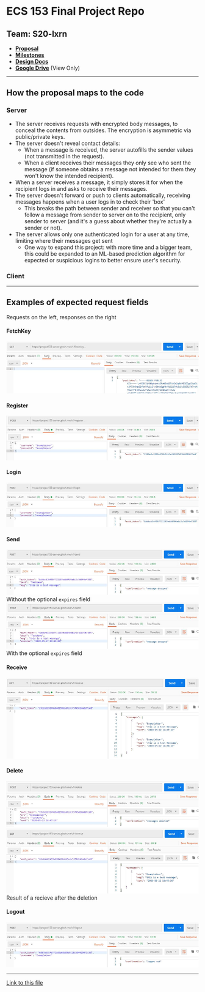 # ECS 153 Final Project Repo

## Team: S20-lxrn

- [**Proposal**](proposal.md)
- [**Milestones**](milestones.md)
- [**Design Docs**](design_docs.md)
- [**Google Drive**](https://drive.google.com/open?id=12eML4aF5LIa-0_87SsUrtAZS582Y56-y) (View Only)

---

## How the proposal maps to the code

### Server

- The server receives requests with encrypted body messages, to conceal the contents from outsides. The encryption is asymmetric via public/private keys.
- The server doesn't reveal contact details:
  - When a message is received, the server autofills the sender values (not transmitted in the request).
  - When a client receives their messages they only see who sent the message (if someone obtains a message not intended for them they won't know the intended recipient).
- When a server receives a message, it simply stores it for when the recipient logs in and asks to receive their messages.
- The server doesn't forward or push to clients automatically, receiving messages happens when a user logs in to check their 'box'
  - This breaks the path between sender and receiver so that you can't follow a message from sender to server on to the recipient, only sender to server (and it's a guess about whether they're actually a sender or not).
- The server allows only one authenticated login for a user at any time, limiting where their messages get sent
  - One way to expand this project: with more time and a bigger team, this could be expanded to an ML-based prediction algorithm for expected or suspicious logins to better ensure user's security.

### Client

---

## Examples of expected request fields

Requests on the left, responses on the right

#### FetchKey
![FetchKey-example](screenshot/fetchkey-example.jpg)

#### Register
![Register-example](screenshot/register-example.jpg)

#### Login
![Login-example](screenshot/login-example.jpg)

#### Send
![Send-example-1](screenshot/send-example-1.jpg)
Without the optional `expires` field
![Send-example-2](screenshot/send-example-2.jpg)
With the optional `expires` field

#### Receive
![Receive-example](screenshot/receive-example.jpg)

#### Delete
![Delete-example](screenshot/delete-example.jpg)
![Delete-example-result](screenshot/delete-example-result.jpg)
Result of a recieve after the deletion

#### Logout
![Logout-example](screenshot/logout-example.jpg)

---

[Link to this file](README.md)
